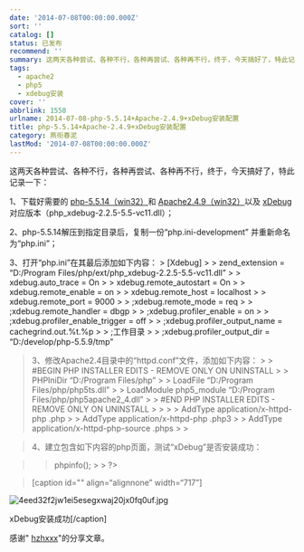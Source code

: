 ```yaml
---
date: '2014-07-08T00:00:00.000Z'
sort: ''
catalog: []
status: 已发布
recommend: ''
summary: 这两天各种尝试、各种不行，各种再尝试、各种再不行，终于，今天搞好了，特此记录一下：
tags:
  - apache2
  - php5
  - xdebug安装
cover: ''
abbrlink: 1558
urlname: 2014-07-08-php-5.5.14+Apache-2.4.9+xDebug安装配置
title: php-5.5.14+Apache-2.4.9+xDebug安装配置
category: 燕衔春泥
lastMod: '2014-07-08T00:00:00.000Z'
---
```


这两天各种尝试、各种不行，各种再尝试、各种再不行，终于，今天搞好了，特此记录一下：


1、下载好需要的 [php-5.5.14（win32）](http://windows.php.net/download/)和 [Apache2.4.9（win32）](http://www.apachelounge.com/download/)以及 [xDebug](http://xdebug.org/download.php)对应版本（php_xdebug-2.2.5-5.5-vc11.dll）；


2、php-5.5.14解压到指定目录后，复制一份“php.ini-development” 并重新命名为“php.ini”；


3、打开“php.ini”在其最后添加如下内容： > [Xdebug] > > zend_extension = “D:/Program Files/php/ext/php_xdebug-2.2.5-5.5-vc11.dll” > > xdebug.auto_trace = On > > xdebug.remote_autostart = On > > xdebug.remote_enable = on > > xdebug.remote_host = localhost > > xdebug.remote_port = 9000 > > ;xdebug.remote_mode = req > > ;xdebug.remote_handler = dbgp > > ;xdebug.profiler_enable = on > > ;xdebug.profiler_enable_trigger = off > > ;xdebug.profiler_output_name = cachegrind.out.%t.%p > > ;工作目录 > > ;xdebug.profiler_output_dir = “D:/develop/php-5.5.9/tmp”


> 3、修改Apache2.4目录中的“httpd.conf”文件，添加如下内容： > > #BEGIN PHP INSTALLER EDITS - REMOVE ONLY ON UNINSTALL > > PHPIniDir “D:/Program Files/php” > > LoadFile “D:/Program Files/php/php5ts.dll” > > LoadModule php5_module “D:/Program Files/php/php5apache2_4.dll” > > #END PHP INSTALLER EDITS - REMOVE ONLY ON UNINSTALL > > <IfModule mod_php5.c> > > AddType application/x-httpd-php .php > > AddType application/x-httpd-php .php3 > > AddType application/x-httpd-php-source .phps > >


> 4、建立包含如下内容的php页面，测试“xDebug”是否安装成功：


>  > phpinfo(); > > ?>


> [caption id="" align=“alignnone” width=“717”]


![4eed32f2jw1ei5esegxwaj20jx0fq0uf.jpg](http://ww1.sinaimg.cn/large/4eed32f2jw1ei5esegxwaj20jx0fq0uf.jpg)


xDebug安装成功[/caption]


感谢" [hzhxxx](http://blog.csdn.net/hzhxxx/article/details/19614551)"的分享文章。


